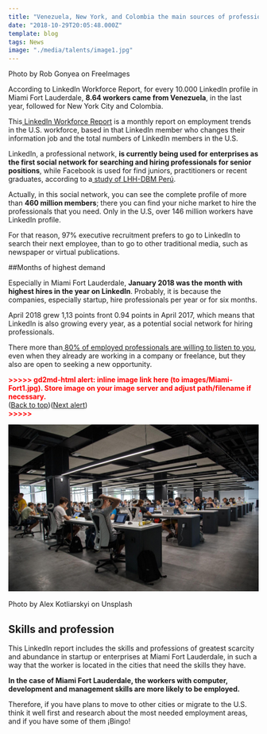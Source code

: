 ```yaml
---
title: "Venezuela, New York, and Colombia the main sources of professionals for the City of Miami in the last year"
date: "2018-10-29T20:05:48.000Z"
template: blog
tags: News
image: "./media/talents/image1.jpg"
---
```

<credits>Photo by Rob Gonyea on FreeImages</credits>

According to LinkedIn Workforce Report, for every 10.000 LinkedIn profile in Miami Fort Lauderdale, **8.64 workers came from Venezuela**, in the last year, followed for New York City and Colombia.

This[ LinkedIn Workforce Report](https://www.linkedin.com/jobs/blog/linkedin-workforce-report-may-2018-miami-fl) is a monthly report on employment trends in the U.S. workforce, based in that LinkedIn member who changes their information job and the total numbers of LinkedIn members in the U.S.

LinkedIn, a professional network, **is currently being used for enterprises as the first social network for searching and hiring professionals for senior positions**, while Facebook is used for find juniors, practitioners or recent graduates, according to a[ study of LHH-DBM Perú](https://peru.com/redes-sociales/linkedin/linkedin-red-mas-usada-ejecutivos-contratar-personal-noticia-375502).

Actually, in this social network, you can see the complete profile of more than **460 million members**; there you can find your niche market to hire the professionals that you need. Only in the U.S, over 146 million workers have LinkedIn profile. 

For that reason, 97% executive recruitment prefers to go to LinkedIn to search their next employee, than to go to other traditional media, such as newspaper or virtual publications. 

 

##Months of highest demand

Especially in Miami Fort Lauderdale, **January 2018 was the month with highest hires in the year on LinkedIn**. Probably, it is because the companies, especially startup, hire professionals per year or for six months.

April 2018 grew 1,13 points front 0.94 points in April 2017, which means that LinkedIn is also growing every year, as a potential social network for hiring professionals.

There more than[ 80% of employed professionals are willing to listen to you](https://www.entrepreneur.com/article/243442), even when they already are working in a company or freelance, but they also are open to seeking a new opportunity.

 

<p id="gdcalert2" ><span style="color: red; font-weight: bold">>>>>>  gd2md-html alert: inline image link here (to images/Miami-Fort1.jpg). Store image on your image server and adjust path/filename if necessary. </span><br>(<a href="#">Back to top</a>)(<a href="#gdcalert3">Next alert</a>)<br><span style="color: red; font-weight: bold">>>>>> </span></p>


![From south America](./media/talents/image2.jpg)

<credits>Photo by Alex Kotliarskyi on Unsplash</credits>

## Skills and profession

This LinkedIn report includes the skills and professions of greatest scarcity and abundance in startup or enterprises at Miami Fort Lauderdale, in such a way that the worker is located in the cities that need the skills they have.

**In the case of Miami Fort Lauderdale, the workers with computer, development and management skills are more likely to be employed.**

Therefore, if you have plans to move to other cities or migrate to the U.S. think it well first and research about the most needed employment areas, and if you have some of them ¡Bingo!

 


<!-- GD2md-html version 1.0β13 -->
